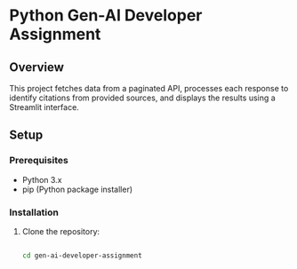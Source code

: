 # Python Gen-AI Developer Assignment

## Overview

This project fetches data from a paginated API, processes each response to identify citations from provided sources, and displays the results using a Streamlit interface.

## Setup

### Prerequisites

- Python 3.x
- pip (Python package installer)

### Installation

1. Clone the repository:

   ```bash
   
   cd gen-ai-developer-assignment
